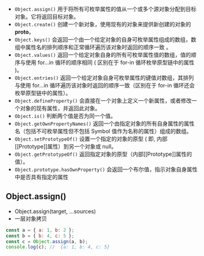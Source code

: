 - `Object.assign()` 用于将所有可枚举属性的值从一个或多个源对象分配到目标对象。它将返回目标对象。
- `Object.create()` 创建一个新对象，使用现有的对象来提供新创建的对象的**proto**。
- `Object.keys()` 会返回一个由一个给定对象的自身可枚举属性组成的数组，数组中属性名的排列顺序和正常循环遍历该对象时返回的顺序一致 。
- `Object.values()` 返回一个给定对象自身的所有可枚举属性值的数组，值的顺序与使用 for...in 循环的顺序相同 ( 区别在于 for-in 循环枚举原型链中的属性 )。
- `Object.entries()` 返回一个给定对象自身可枚举属性的键值对数组，其排列与使用 for...in 循环遍历该对象时返回的顺序一致（区别在于 for-in 循环还会枚举原型链中的属性）。
- `Object.defineProperty()` 会直接在一个对象上定义一个新属性，或者修改一个对象的现有属性，并返回此对象。
- `Object.is()` 判断两个值是否为同一个值。
- `Object.getOwnPropertyNames()` 返回一个由指定对象的所有自身属性的属性名（包括不可枚举属性但不包括 Symbol 值作为名称的属性）组成的数组。
- `Object.setPrototypeOf()` 设置一个指定的对象的原型 ( 即, 内部[[Prototype]]属性）到另一个对象或 null。
- `Object.getPrototypeOf()` 返回指定对象的原型（内部[[Prototype]]属性的值）。
- `Object.prototype.hasOwnProperty()` 会返回一个布尔值，指示对象自身属性中是否具有指定的属性

## Object.assign()

- Object.assign(target, ...sources)
- 一层对象拷贝

```js
const a = { a: 1, b: 2 };
const b = { b: 4, c: 5 };
const c = Object.assign(a, b);
console.log(c); //  {a: 1, b: 4, c: 5}
```
